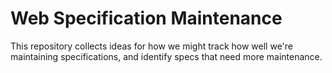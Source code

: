 # Web Specification Maintenance

This repository collects ideas for how we might track how well we're maintaining specifications, and
identify specs that need more maintenance.
